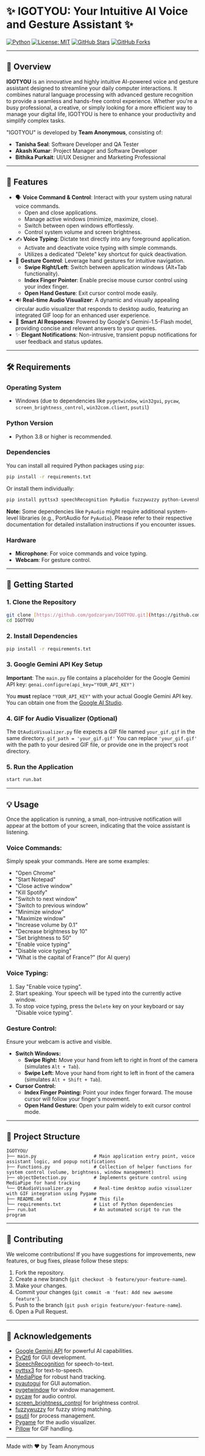 # ✨ IGOTYOU: Your Intuitive AI Voice and Gesture Assistant ✨

[![Python](https://img.shields.io/badge/Python-3.8%2B-blue.svg?style=for-the-badge&logo=python)](https://www.python.org/)
[![License: MIT](https://img.shields.io/badge/License-MIT-yellow.svg?style=for-the-badge)](https://opensource.org/licenses/MIT)
[![GitHub Stars](https://img.shields.io/github/stars/godzaryan/IGOTYOU?style=for-the-badge&color=gold)](https://github.com/godzaryan/IGOTYOU/stargazers)
[![GitHub Forks](https://img.shields.io/github/forks/godzaryan/IGOTYOU?style=for-the-badge&color=silver)](https://github.com/godzaryan/IGOTYOU/network/members)

---

## 🚀 Overview

**IGOTYOU** is an innovative and highly intuitive AI-powered voice and gesture assistant designed to streamline your daily computer interactions. It combines natural language processing with advanced gesture recognition to provide a seamless and hands-free control experience. Whether you're a busy professional, a creative, or simply looking for a more efficient way to manage your digital life, IGOTYOU is here to enhance your productivity and simplify complex tasks.

"IGOTYOU" is developed by **Team Anonymous**, consisting of:
* **Tanisha Seal**: Software Developer and QA Tester
* **Akash Kumar**: Project Manager and Software Developer
* **Bithika Purkait**: UI/UX Designer and Marketing Professional

---

## 🌟 Features

* 🗣️ **Voice Command & Control**: Interact with your system using natural voice commands.
    * Open and close applications.
    * Manage active windows (minimize, maximize, close).
    * Switch between open windows effortlessly.
    * Control system volume and screen brightness.
* ✍️ **Voice Typing**: Dictate text directly into any foreground application.
    * Activate and deactivate voice typing with simple commands.
    * Utilizes a dedicated "Delete" key shortcut for quick deactivation.
* 👋 **Gesture Control**: Leverage hand gestures for intuitive navigation.
    * **Swipe Right/Left**: Switch between application windows (Alt+Tab functionality).
    * **Index Finger Pointer**: Enable precise mouse cursor control using your index finger.
    * **Open Hand Gesture**: Exit cursor control mode easily.
* 🔊 **Real-time Audio Visualizer**: A dynamic and visually appealing circular audio visualizer that responds to desktop audio, featuring an integrated GIF loop for an enhanced user experience.
* 💬 **Smart AI Responses**: Powered by Google's Gemini-1.5-Flash model, providing concise and relevant answers to your queries.
* ✨ **Elegant Notifications**: Non-intrusive, transient popup notifications for user feedback and status updates.

---

## 🛠️ Requirements

### Operating System
* Windows (due to dependencies like `pygetwindow`, `win32gui`, `pycaw`, `screen_brightness_control`, `win32com.client`, `psutil`)

### Python Version
* Python 3.8 or higher is recommended.

### Dependencies
You can install all required Python packages using `pip`:

```bash
pip install -r requirements.txt
````

Or install them individually:

```bash
pip install pyttsx3 speechRecognition PyAudio fuzzywuzzy python-Levenshtein pygetwindow pycaw comtypes screen_brightness_control opencv-python mediapipe pyautogui pyqt6 psutil google-generativeai pynput Pillow
```

**Note:** Some dependencies like `PyAudio` might require additional system-level libraries (e.g., PortAudio for `PyAudio`). Please refer to their respective documentation for detailed installation instructions if you encounter issues.

### Hardware

  * **Microphone**: For voice commands and voice typing.
  * **Webcam**: For gesture control.

-----

## 🚀 Getting Started

### 1\. Clone the Repository

```bash
git clone [https://github.com/godzaryan/IGOTYOU.git](https://github.com/godzaryan/IGOTYOU.git)
cd IGOTYOU
```

### 2\. Install Dependencies

```bash
pip install -r requirements.txt
```

### 3\. Google Gemini API Key Setup

**Important**: The `main.py` file contains a placeholder for the Google Gemini API key:
`genai.configure(api_key="YOUR_API_KEY")`

You **must** replace `"YOUR_API_KEY"` with your actual Google Gemini API key. You can obtain one from the [Google AI Studio](https://aistudio.google.com/app/apikey).

### 4\. GIF for Audio Visualizer (Optional)

The `QtAudioVisualizer.py` file expects a GIF file named `your_gif.gif` in the same directory.
`gif_path = 'your_gif.gif'`
You can replace `'your_gif.gif'` with the path to your desired GIF file, or provide one in the project's root directory.

### 5\. Run the Application

```bash
start run.bat
```

-----

## 💡 Usage

Once the application is running, a small, non-intrusive notification will appear at the bottom of your screen, indicating that the voice assistant is listening.

### Voice Commands:

Simply speak your commands. Here are some examples:

  * "Open Chrome"
  * "Start Notepad"
  * "Close active window"
  * "Kill Spotify"
  * "Switch to next window"
  * "Switch to previous window"
  * "Minimize window"
  * "Maximize window"
  * "Increase volume by 0.1"
  * "Decrease brightness by 10"
  * "Set brightness to 50"
  * "Enable voice typing"
  * "Disable voice typing"
  * "What is the capital of France?" (for AI query)

### Voice Typing:

1.  Say "Enable voice typing".
2.  Start speaking. Your speech will be typed into the currently active window.
3.  To stop voice typing, press the `Delete` key on your keyboard or say "Disable voice typing".

### Gesture Control:

Ensure your webcam is active and visible.

  * **Switch Windows:**
      * **Swipe Right:** Move your hand from left to right in front of the camera (simulates `Alt + Tab`).
      * **Swipe Left:** Move your hand from right to left in front of the camera (simulates `Alt + Shift + Tab`).
  * **Cursor Control:**
      * **Index Finger Pointing:** Point your index finger forward. The mouse cursor will follow your finger's movement.
      * **Open Hand Gesture:** Open your palm widely to exit cursor control mode.

-----

## 📁 Project Structure

```
IGOTYOU/
├── main.py                     # Main application entry point, voice assistant logic, and popup notifications
├── Functions.py                # Collection of helper functions for system control (volume, brightness, window management)
├── objectDetection.py          # Implements gesture control using MediaPipe for hand tracking
└── QtAudioVisualizer.py        # Real-time desktop audio visualizer with GIF integration using Pygame
├── README.md                   # This file
└── requirements.txt            # List of Python dependencies
├── run.bat                     # An automated script to run the program
```

-----

## 🤝 Contributing

We welcome contributions\! If you have suggestions for improvements, new features, or bug fixes, please follow these steps:

1.  Fork the repository.
2.  Create a new branch (`git checkout -b feature/your-feature-name`).
3.  Make your changes.
4.  Commit your changes (`git commit -m 'feat: Add new awesome feature'`).
5.  Push to the branch (`git push origin feature/your-feature-name`).
6.  Open a Pull Request.

-----

## 🙏 Acknowledgements

  * [Google Gemini API](https://ai.google.dev/) for powerful AI capabilities.
  * [PyQt6](https://www.riverbankcomputing.com/software/pyqt/intro) for GUI development.
  * [SpeechRecognition](https://pypi.org/project/SpeechRecognition/) for speech-to-text.
  * [pyttsx3](https://pypi.org/project/pyttsx3/) for text-to-speech.
  * [MediaPipe](https://www.google.com/search?q=https://google.github.io/mediapipe/) for robust hand tracking.
  * [pyautogui](https://pyautogui.readthedocs.io/en/latest/) for GUI automation.
  * [pygetwindow](https://pygetwindow.readthedocs.io/en/latest/) for window management.
  * [pycaw](https://github.com/AndreMiras/pycaw) for audio control.
  * [screen\_brightness\_control](https://pypi.org/project/screen-brightness-control/) for brightness control.
  * [fuzzywuzzy](https://pypi.org/project/fuzzywuzzy/) for fuzzy string matching.
  * [psutil](https://psutil.readthedocs.io/en/latest/) for process management.
  * [Pygame](https://www.pygame.org/) for the audio visualizer.
  * [Pillow](https://www.google.com/search?q=https://python-pillow.org/) for GIF handling.

-----

Made with ❤️ by Team Anonymous
